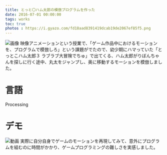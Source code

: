 ```yaml
---
title: とっと〇ハム太郎の模倣プログラムを作った
date: 2016-07-01 00:00:00
tags: works
toc: true
photos : https://i.gyazo.com/fd18aad8391419dcab19de2067ef85f5.png
---
```

![画像](https://i.gyazo.com/fd18aad8391419dcab19de2067ef85f5.png)
映像アニメーションという授業で、「ゲーム作品中におけるモーションを、プログラムで模倣しろ」という課題がでたので、幼少期にハマっていた「とっとこハム太郎３ ラブラブ大冒険でちゅ」で出てくる、ハム太郎がりぼんちゃんを探しに行く途中、丸太をジャンプし、奥に移動するモーションを模倣しました。

# 言語
Processing

# デモ
![動画](https://i.gyazo.com/d520ba525e4ab9cb2efa256c530f7b42.gif)
実際に自分自身でゲームのモーションを再現してみて、意外にプログラムを組むのに時間がかかり、ゲームプログラミングの難しさを実感しました。
